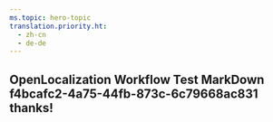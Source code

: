```yaml
---
ms.topic: hero-topic
translation.priority.ht: 
  - zh-cn
  - de-de
---
```

## OpenLocalization Workflow Test MarkDown f4bcafc2-4a75-44fb-873c-6c79668ac831 thanks!
